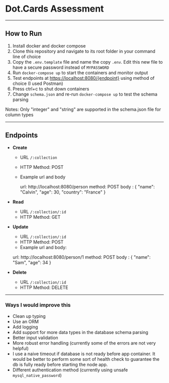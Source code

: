 
# Dot.Cards Assessment

***

## How to Run

1. Install docker and docker compose
2. Clone this repository and navigate to its root folder in your command line of choice
3. Copy the ```.env.template``` file and name the copy ```.env```. Edit this new file to have a secure password instead of ```MYPASSWORD```
4. Run ```docker-compose up``` to start the containers and monitor output
5. Test endpoints at [https://localhost:8080/{endpoint}](https://localhost:8080/) using method of choice (I used Postman)
6. Press ctrl+c to shut down containers
7. Change ```schema.json``` and re-run ```docker-compose up``` to test the schema parsing

Notes: Only "integer" and "string" are supported in the schema.json file for column types

***

## Endpoints

- **Create** 
  - URL ```/:collection```
  - HTTP Method: POST 
  - Example url and body


    url: http://localhost:8080/person
    method: POST
    body :
    {
        "name": "Calvin",
        "age": 30,
        "country": "France"
    }

- **Read**
    - URL ```/:collection/:id```
    - HTTP Method: GET

- **Update**
    - URL ```/:collection/:id```
    - HTTP Method: POST
    - Example url and body:


    url: http://localhost:8080/person/1
    method: POST
    body :
    {
        "name": "Sam",
        "age": 34
    }

- **Delete**
    - URL ```/:collection/:id```
    - HTTP Method: DELETE

***

### Ways I would improve this

- Clean up typing
- Use an ORM
- Add logging
- Add support for more data types in the database schema parsing
- Better input validation
- More robust error handling (currently some of the errors are not very helpful)
- I use a naive timeout if database is not ready before app container. It would be better to perform some sort of health check 
to guarantee the db is fully ready before starting the node app.
- Different authentication method (currently using unsafe ```mysql_native_password```)
